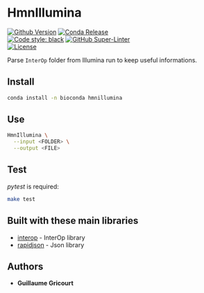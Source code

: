 # HmnIllumina

[![Github Version](https://img.shields.io/github/v/release/guillaume-gricourt/HmnIllumina?display_name=tag&sort=semver)](version) [![Conda Release](https://img.shields.io/conda/vn/bioconda/hmnillumina.svg)](https://anaconda.org/bioconda/hmnillumina)  
[![Code style: black](https://img.shields.io/badge/code%20style-black-000000.svg)](https://github.com/psf/black) [![GitHub Super-Linter](https://github.com/guillaume-gricourt/HmnIllumina/workflows/Tests/badge.svg)](https://github.com/marketplace/actions/super-linter)  
[![License](https://img.shields.io/github/license/guillaume-gricourt/HmnIllumina)](license)

Parse `InterOp` folder from Illumina run to keep useful informations.

## Install

```sh
conda install -n bioconda hmnillumina
```

## Use

```sh
HmnIllumina \
  --input <FOLDER> \
  --output <FILE>
```

## Test

*pytest* is required:
```sh
make test
```

## Built with these main libraries

* [interop](https://github.com/illumina/interop) - InterOp library
* [rapidjson](https://github.com/tencent/rapidjson) - Json library

## Authors

* **Guillaume Gricourt**
